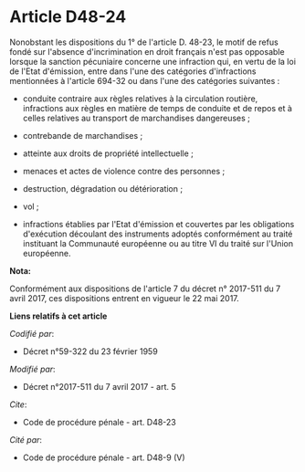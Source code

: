 # Article D48-24

Nonobstant les dispositions du 1° de l'article D. 48-23, le motif de refus fondé sur l'absence d'incrimination en droit
français n'est pas opposable lorsque la sanction pécuniaire concerne une infraction qui, en vertu de la loi de l'Etat
d'émission, entre dans l'une des catégories d'infractions mentionnées à l'article 694-32 ou dans l'une des catégories
suivantes :

- conduite contraire aux règles relatives à la circulation routière, infractions aux règles en matière de temps de conduite
et de repos et à celles relatives au transport de marchandises dangereuses ;

- contrebande de marchandises ;

- atteinte aux droits de propriété intellectuelle ;

- menaces et actes de violence contre des personnes ;

- destruction, dégradation ou détérioration ;

- vol ;

- infractions établies par l'Etat d'émission et couvertes par les obligations d'exécution découlant des instruments adoptés
conformément au traité instituant la Communauté européenne ou au titre VI du traité sur l'Union européenne.

**Nota:**

Conformément aux dispositions de l'article 7 du décret n° 2017-511 du 7 avril 2017, ces dispositions entrent en vigueur le 22
mai 2017.

**Liens relatifs à cet article**

_Codifié par_:

  - Décret n°59-322 du 23 février 1959

_Modifié par_:

  - Décret n°2017-511 du 7 avril 2017 - art. 5

_Cite_:

  - Code de procédure pénale - art. D48-23

_Cité par_:

  - Code de procédure pénale - art. D48-9 (V)
